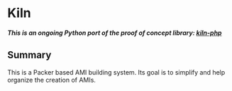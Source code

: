 # Kiln

***This is an ongoing Python port of the proof of concept library: [kiln-php](https://github.com/samkeen/kiln-php)***

## Summary

This is a Packer based AMI building system. Its goal is to simplify and help organize the creation of AMIs.
